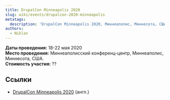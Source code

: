 ```yaml
---
title: DrupalCon Minneapolis 2020
slug: wiki/events/drupalcon-2020-minneapolis
metatags:
  description: 'DrupalCon Minneapolis 2020, Миннеаполис, Миннесота, США. Даты проведения, докладчики, доклады.'
authors:
  - Niklan
---
```


**Даты проведения:** 18-22 мая 2020\
**Место проведения:** Миннеаполисский конференц-центр, Миннеаполис, Миннесота, США.\
**Стоимость участия:** ??

## Ссылки

- [DrupalCon Minneapolis 2020](https://events.drupal.org/minneapolis2020) (англ.)
